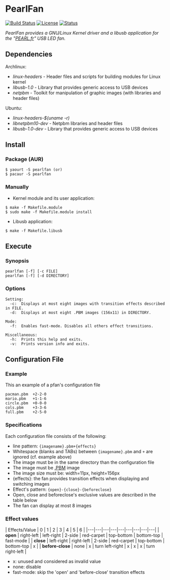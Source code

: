 

PearlFan
=========

[![Build Status](https://travis-ci.org/Ventto/pearlfan.svg?branch=master)](https://travis-ci.org/Ventto/pearlfan)
[![License](https://img.shields.io/badge/license-GPLv3-blue.svg?style=flat)](https://github.com/Ventto/pearlfan/blob/master/LICENSE)
[![Status](https://img.shields.io/badge/status-Release_v1.0-blue.svg?style=flat)](https://github.com/Ventto/pearlfan/releases)

*PearlFan provides a GNU/Linux Kernel driver and a libusb application for the "[PEARL.fr](https://www.pearl.fr/article/PX5939/ventilateur-usb-programmable-avec-message-defilant
)" USB LED fan.*

## Dependencies

Archlinux:

* *linux-headers* - Header files and scripts for building modules for Linux kernel
* *libusb-1.0* - Library that provides generic access to USB devices
* *netpbm* - Toolkit for manipulation of graphic images (with libraries and header files)

Ubuntu:

* *linux-headers-$(uname -r)*
* *libnetpbm10-dev* - Netpbm libraries and header files
* *libusb-1.0-dev* - Library that provides generic access to USB devices

## Install

### Package (AUR)

```
$ yaourt -S pearlfan (or)
$ pacaur -S pearlfan
```

### Manually

* Kernel module and its user application:

```
$ make -f Makefile.module
$ sudo make -f Makefile.module install
```

* Libusb application:

```
$ make -f Makefile.libusb
```

## Execute

### Synopsis

```
pearlfan [-f] [-c FILE]
pearlfan [-f] [-d DIRECTORY]
```

### Options

```
Setting:
  -c:  Displays at most eight images with transition effects described in FILE.
  -d:  Displays at most eight .PBM images (156x11) in DIRECTORY.

Mode:
  -f:  Enables fast-mode. Disables all others effect transitions.

Miscellaneous:
  -h:  Prints this help and exits.
  -v:  Prints version info and exits.
```

## Configuration File

### Example

This an example of a pfan's configuration file

```
pacman.pbm  +2-2-0
mario.pbm   +1-1-6
circle.pbm  +0-0-0
cols.pbm    +3-3-6
full.pbm    +2-5-0
```

### Specifications

Each configuration file consists of the following:

* line pattern: `{imagename}.pbm+{effects}`
* Whitespace (blanks and TABs) between `{imagename}.pbm` and `+` are ignored (cf. example above)
* The image must be in the same directory than the configuration file
* The image must be [.PBM](http://netpbm.sourceforge.net/doc/pbm.html) image
* The image size must be: width=11px, height=156px
* {effects}: the fan provides transition effects when displaying and switching images
* Effect's pattern: `{open}-{close}-{beforeclose}`
* Open, close and beforeclose's exclusive values are described in the table below
* The fan can display at most 8 images

### Effect values

| Effects/Value | 0 | 1 | 2 | 3 | 4 | 5 | 6 |
|---|---|---|---|---|---|---|---|---|
| **open** | right-left | left-right | 2-side | red-carpet | top-bottom | bottom-top | fast-mode |
| **close** | left-right | right-left | 2-side | red-carpet | top-bottom | bottom-top | x |
| **before-close** | none | x | turn left-right | x | x | x | turn right-left |

* x: unused and considered as invalid value
* none: disable
* fast-mode: skip the 'open' and 'before-close' transition effects
